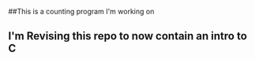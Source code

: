 ##This is a counting program I'm working on

## I'm Revising this repo to now contain an intro to C
